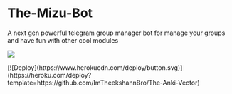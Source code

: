 # The-Mizu-Bot
A next gen powerful telegram group manager bot for manage your groups and have fun with other cool modules 
<p align="leaft">
  <img src="https://telegra.ph/file/b9844274494fcde4e0589.jpg"'>
</p>
[![Deploy](https://www.herokucdn.com/deploy/button.svg)](https://heroku.com/deploy?template=https://github.com/ImTheekshannBro/The-Anki-Vector)
